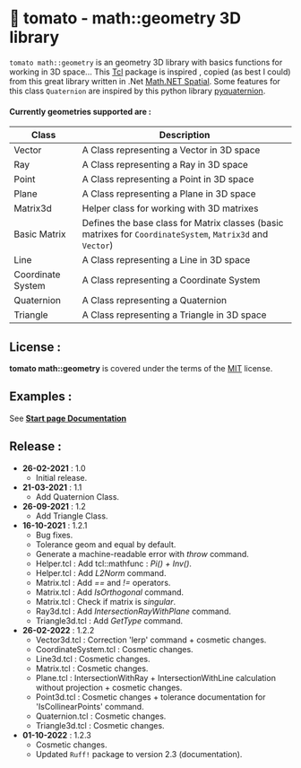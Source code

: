 :tomato: tomato - math::geometry 3D library
================
`tomato math::geometry` is an geometry 3D library with basics functions for working in 3D space...
This [Tcl](https://www.tcl.tk) package is inspired , copied (as best I could) from this great library written in .Net [Math.NET Spatial](https://spatial.mathdotnet.com/#Math-NET-Spatial). Some features for this class `Quaternion` are inspired by this python library [pyquaternion](http://kieranwynn.github.io/pyquaternion/).

#### Currently geometries supported are :
| Class | Description |
| ------ | ------ |
| Vector | A Class representing a Vector in 3D space |
| Ray | A Class representing a Ray in 3D space |
| Point | A Class representing a Point in 3D space  |
| Plane | A Class representing a Plane in 3D space |
| Matrix3d | Helper class for working with 3D matrixes |
| Basic Matrix | Defines the base class for Matrix classes (basic matrixes for `CoordinateSystem`, `Matrix3d` and `Vector`)|
| Line | A Class representing a Line in 3D space|
| Coordinate System | A Class representing a Coordinate System |
| Quaternion | A Class representing a Quaternion |
| Triangle | A Class representing a Triangle in 3D space |

License :
-------------------------
**tomato math::geometry** is covered under the terms of the [MIT](LICENSE) license.

Examples :
-------------------------
See **[Start page Documentation](http://htmlpreview.github.io/?https://github.com/nico-robert/tomato/blob/master/documentation/tomato.html)**

Release :
-------------------------
*  **26-02-2021** : 1.0
    - Initial release.
*  **21-03-2021** : 1.1
    - Add Quaternion Class.
*  **26-09-2021** : 1.2
    -  Add Triangle Class.
*  **16-10-2021** : 1.2.1
    - Bug fixes.
    - Tolerance geom and equal by default.
    - Generate a machine-readable error with *throw* command.
    - Helper.tcl : Add tcl::mathfunc : *Pi() + Inv()*.
    - Helper.tcl : Add *L2Norm* command.
    - Matrix.tcl : Add *==* and *!=* operators.
    - Matrix.tcl : Add *IsOrthogonal* command.
    - Matrix.tcl : Check if matrix is *singular*.
    - Ray3d.tcl  : Add *IntersectionRayWithPlane* command.
    - Triangle3d.tcl : Add *GetType* command.
*  **26-02-2022** : 1.2.2 
    - Vector3d.tcl : Correction 'lerp' command + cosmetic changes.
    - CoordinateSystem.tcl : Cosmetic changes.
    - Line3d.tcl : Cosmetic changes.
    - Matrix.tcl : Cosmetic changes.
    - Plane.tcl  : IntersectionWithRay + IntersectionWithLine calculation without projection
                + cosmetic changes.
    - Point3d.tcl : Cosmetic changes + tolerance documentation for 'IsCollinearPoints' command.
    - Quaternion.tcl : Cosmetic changes.
    - Triangle3d.tcl : Cosmetic changes.
*  **01-10-2022** : 1.2.3
    - Cosmetic changes.
    - Updated `Ruff!` package to version 2.3 (documentation).